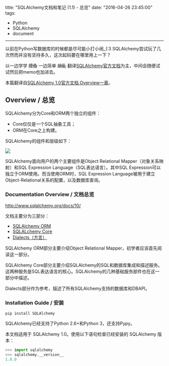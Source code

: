 title: "SQLAlchemy文档和笔记 (1.1) - 总览"
date: "2016-04-26 23:45:00"
tags:
- Python
- SQLAlchemy
- document
---

以前在Python写数据库的时候都是尽可能小打小闹_(:3 SQLAlchemy尝试玩了几次然而并没有坚持多久，这次起码要在哪里用上一下？

以一边学学 ~~摸鱼~~ 一边简单 ~~胡乱~~ 翻译[SQLAlchemy官方文档](http://docs.sqlalchemy.org/en/rel_1_0/index.html
)为主，中间会随便试试然后把memo也加进去。

本篇翻译自[SQLAlchemy 1.0官方文档 Overview一章](http://docs.sqlalchemy.org/en/rel_1_0/intro.html)。

## Overview / 总览

SQLAlchemy分为Core和ORM两个独立的组件：

* Core仅仅是一个SQL抽象工具；
* ORM在Core之上构建。

SQLAlchemy的组件和层级如下：

<!-- more -->

![](http://docs.sqlalchemy.org/en/rel_1_0/_images/sqla_arch_small.png)

SQLAlchemy面向用户的两个主要组件是Object Relational Mapper（对象关系映射）和SQL Expression Language（SQL表达语言）。其中SQL Expression可以独立于ORM使用。而当使用ORM时，SQL Expression Language被用于建立Object-Relational关系的配置，以及数据库查询。

### Documentation Overview / 文档总览

http://www.sqlalchemy.org/docs/10/

文档主要分为三部分：

* [SQLAlchemy ORM](http://docs.sqlalchemy.org/en/rel_1_0/orm/index.html)
* [SQLALchemy Core](http://docs.sqlalchemy.org/en/rel_1_0/core/index.html)
* [Dialects（方言）](http://docs.sqlalchemy.org/en/rel_1_0/dialects/index.html)

SQLAlchemy ORM部分主要介绍Object Relational Mapper，初学者应该首先阅读这一部分。

SQLAlchemy Core部分主要介绍SQLAlchemy的SQL和数据库集成和描述服务。这两种服务是SQL表达语言的核心。SQLAlchemy的几种基础服务部件也在这一部分中描述。

Dialects部分作为参考，描述了所有SQLAlchemy支持的数据库和DBAPI。

### Installation Guide / 安装

``` shell
pip install SQLAlchemy
```

SQLAlchemy已经支持了Python 2.6+和Python 3，还支持Pypy。

本文档适用于 SQLAlchemy 1.0。使用以下语句检查已经安装的 SQLAlchemy 版本：

```python
>>> import sqlalchemy
>>> sqlalchemy.__version__
1.0.0
```
